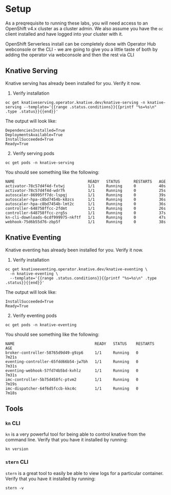 # Setup

As a preqrequisite to running these labs, you will need access to an OpenShift v4.x cluster as a cluster admin.  We also assume you have the `oc` client installed and have logged into your cluster with it.

OpenShift Serverless install can be completely done with Operator Hub webconsole or the CLI - we are going to give you a little taste of both by adding the operator via webconsole and then the rest via CLI

## Knative Serving
Knative serving has already been installed for you.  Verify it now.

1.  Verify installation
```
oc get knativeserving.operator.knative.dev/knative-serving -n knative-serving --template='{{range .status.conditions}}{{printf "%s=%s\n" .type .status}}{{end}}'
```

The output will look like:

```
DependenciesInstalled=True
DeploymentsAvailable=True
InstallSucceeded=True
Ready=True
```

2.  Verify serving pods

```
oc get pods -n knative-serving
```

You should see something like the following:
```
NAME                                READY   STATUS      RESTARTS   AGE
activator-78c57d4f4d-fxtwj          1/1     Running     0          40s
activator-78c57d4f4d-wdr7h          1/1     Running     0          25s
autoscaler-86995ff7dc-lspqj         1/1     Running     0          39s
autoscaler-hpa-c8bd7454b-k8zcs      1/1     Running     0          36s
autoscaler-hpa-c8bd7454b-lmt2c      1/1     Running     0          36s
controller-648758ffcc-2fdmt         1/1     Running     0          26s
controller-648758ffcc-zrg5s         1/1     Running     0          37s
kn-cli-downloads-6cdf999975-nkftf   1/1     Running     0          47s
webhook-75d6b55d76-zbp5f            1/1     Running     0          38s
```


## Knative Eventing
Knative eventing has already been installed for you.  Verify it now.

1.  Verify installation
```
oc get knativeeventing.operator.knative.dev/knative-eventing \
  -n knative-eventing \
  --template='{{range .status.conditions}}{{printf "%s=%s\n" .type .status}}{{end}}'
```

The output will look like:
```
InstallSucceeded=True
Ready=True
```

2.  Verify eventing pods

```
oc get pods -n knative-eventing
```

You should see something like the following:
```
NAME                                   READY   STATUS    RESTARTS   AGE
broker-controller-58765d9d49-g9zp6     1/1     Running   0          7m21s
eventing-controller-65fdd66b54-jw7bh   1/1     Running   0          7m31s
eventing-webhook-57fd74b5bd-kvhlz      1/1     Running   0          7m31s
imc-controller-5b75d458fc-ptvm2        1/1     Running   0          7m19s
imc-dispatcher-64f6d5fccb-kkc4c        1/1     Running   0          7m18s
```

## Tools

### `kn` CLI

`kn` is a very powerful tool for being able to control knative from the command line. Verify that you have it installed by running:

```
kn version
```

### `stern` CLI

`stern` is a great tool to easily be able to view logs for a particular container.  Verify that you have it installed by running:

```
stern -v
```
